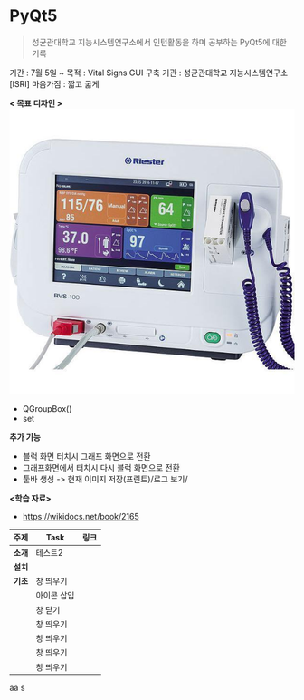 # PyQt5

> 성균관대학교 지능시스템연구소에서 인턴활동을 하며 공부하는 PyQt5에 대한 기록

기간 : 7월 5일 ~
목적 : Vital Signs GUI 구축
기관 : 성균관대학교 지능시스템연구소 [ISRI]
마음가짐 : 짧고 굷게

**< 목표 디자인 >**
![refer_img](assets/refer_img.png)

**<Keyward>**

- QGroupBox()
- set

**추가 기능**

- 블럭 화면 터치시 그래프 화면으로 전환
- 그래프화면에서 터치시 다시 블럭 화면으로 전환
- 툴바 생성 -> 현재 이미지 저장(프린트)/로그 보기/

**<학습 자료>**

- https://wikidocs.net/book/2165

| 주제     | Task        | 링크 |
| -------- | ----------- | ---- |
| **소개** | 테스트2     |      |
| **설치** |             |      |
| **기초** | 창 띄우기   |      |
|          | 아이콘 삽입 |      |
|          | 창 닫기     |      |
|          | 창 띄우기   |      |
|          | 창 띄우기   |      |
|          | 창 띄우기   |      |
|          | 창 띄우기   |      |

aa
s
